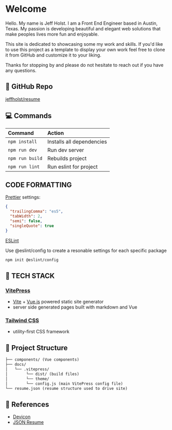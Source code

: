 # Welcome

Hello. My name is Jeff Holst. I am a Front End Engineer based in Austin, Texas.
My passion is developing beautiful and elegant web solutions that make peoples
lives more fun and enjoyable.

This site is dedicated to showcasing some my work and skills. If you'd like to
use this project as a template to display your own work feel free to clone it
from GitHub and customize it to your liking.

Thanks for stopping by and please do not hesitate to reach out if you have any questions.

## 📄 GitHub Repo

[jeffholst/resume](https://github.com/jeffholst/resume)

## 💻 Commands

| Command         | Action                    |
| :-------------- | :------------------------ |
| `npm install`   | Installs all dependencies |
| `npm run dev`   | Run dev server            |
| `npm run build` | Rebuilds project          |
| `npm run lint`  | Run eslint for project    |

## CODE FORMATTING

[Prettier](https://prettier.io/) settings:

```json
{
  "trailingComma": "es5",
  "tabWidth": 2,
  "semi": false,
  "singleQuote": true
}
```

[ESLint](https://eslint.org/)

Use @eslint/config to create a resonable settings for each specific package

```txt
npm init @eslint/config
```

## 🔰 TECH STACK

### [VitePress](https://vitepress.vuejs.org/)

- [Vite](https://vitejs.dev/) + [Vue.js](https://vuejs.org/) powered static site generator
- server side generated pages built with markdown and Vue

### [Tailwind CSS](https://tailwindcss.com/)

- utility-first CSS framework

## 📁 Project Structure

```txt
├── components/ (Vue components)
├── docs/
│   └── .vitepress/
│        └── dist/ (build files)
│        └── theme/
│        └── config.js (main VitePress config file)
└── resume.json (resume structure used to drive site)
```

## 👀 References

- [Devicon](https://devicon.dev/)
- [JSON Resume](https://jsonresume.org/)
